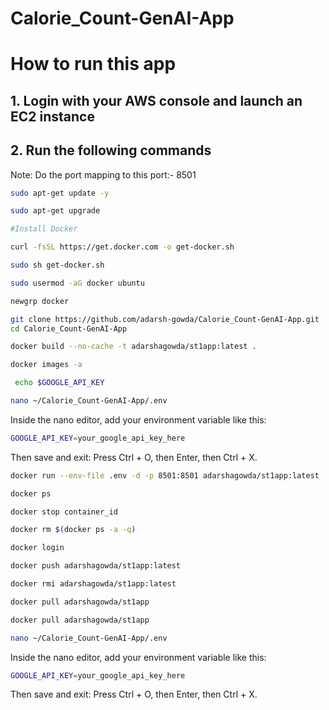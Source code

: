 # Calorie_Count-GenAI-App

# How to run this app
## 1. Login with your AWS console and launch an EC2 instance
## 2. Run the following commands

Note: Do the port mapping to this port:- 8501

```bash
sudo apt-get update -y

sudo apt-get upgrade

#Install Docker

curl -fsSL https://get.docker.com -o get-docker.sh

sudo sh get-docker.sh

sudo usermod -aG docker ubuntu

newgrp docker
```

```bash
git clone https://github.com/adarsh-gowda/Calorie_Count-GenAI-App.git
cd Calorie_Count-GenAI-App
```

```bash
docker build --no-cache -t adarshagowda/st1app:latest . 
```

```bash
docker images -a  
```

```bash
 echo $GOOGLE_API_KEY
```

```bash
nano ~/Calorie_Count-GenAI-App/.env
```
Inside the nano editor, add your environment variable like this:
```bash
GOOGLE_API_KEY=your_google_api_key_here
```
Then save and exit:
Press Ctrl + O, then Enter, then Ctrl + X.

```bash
docker run --env-file .env -d -p 8501:8501 adarshagowda/st1app:latest
```

```bash
docker ps  
```

```bash
docker stop container_id
```

```bash
docker rm $(docker ps -a -q)
```

```bash
docker login 
```

```bash
docker push adarshagowda/st1app:latest 
```

```bash
docker rmi adarshagowda/st1app:latest 
```

```bash
docker pull adarshagowda/st1app
```

```bash
docker pull adarshagowda/st1app
```

```bash
nano ~/Calorie_Count-GenAI-App/.env
```
Inside the nano editor, add your environment variable like this:
```bash
GOOGLE_API_KEY=your_google_api_key_here
```
Then save and exit:
Press Ctrl + O, then Enter, then Ctrl + X.